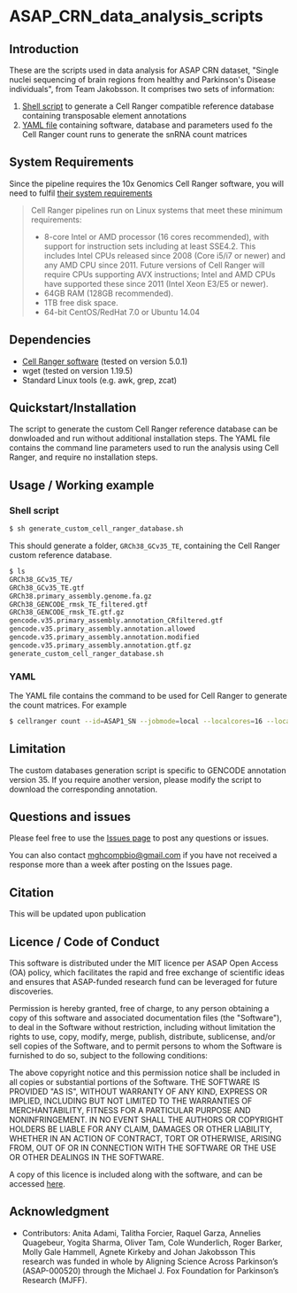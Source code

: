 # ASAP_CRN_data_analysis_scripts

## Introduction
These are the scripts used in data analysis for ASAP CRN dataset, "Single nuclei sequencing of brain regions from healthy and Parkinson's Disease individuals", from Team Jakobsson. It comprises two sets of information:
1) [Shell script](https://github.com/mhammell-laboratory/ASAP_CRN_data_analysis_scripts/blob/main/snRNA_analysis/generate_custom_cell_ranger_database.sh) to generate a Cell Ranger compatible reference database containing transposable element annotations
2) [YAML file](https://github.com/mhammell-laboratory/ASAP_CRN_data_analysis_scripts/tree/main/snRNA_analysis) containing software, database and parameters used fo the Cell Ranger count runs to generate the snRNA count matrices

## System Requirements
Since the pipeline requires the 10x Genomics Cell Ranger software, you will need to fulfil [their system requirements](https://www.10xgenomics.com/support/software/cell-ranger/downloads/cr-system-requirements)
>Cell Ranger pipelines run on Linux systems that meet these minimum requirements:
>   - 8-core Intel or AMD processor (16 cores recommended), with support for instruction sets including at least SSE4.2. This includes Intel CPUs released since 2008 (Core i5/i7 or newer) and any AMD CPU since 2011. Future versions of Cell Ranger will require CPUs supporting AVX instructions; Intel and AMD CPUs have supported these since 2011 (Intel Xeon E3/E5 or newer).
>   - 64GB RAM (128GB recommended).
>   - 1TB free disk space.
>   - 64-bit CentOS/RedHat 7.0 or Ubuntu 14.04

## Dependencies
- [Cell Ranger software](https://www.10xgenomics.com/support/software/cell-ranger/downloads) (tested on version 5.0.1)
- wget (tested on version 1.19.5)
- Standard Linux tools (e.g. awk, grep, zcat)

## Quickstart/Installation
The script to generate the custom Cell Ranger reference database can be donwloaded and run without additional installation steps.
The YAML file contains the command line parameters used to run the analysis using Cell Ranger, and require no installation steps.

## Usage / Working example
### Shell script
```bash
$ sh generate_custom_cell_ranger_database.sh
```
This should generate a folder, `GRCh38_GCv35_TE`, containing the Cell Ranger custom reference database.
``` bash
$ ls
GRCh38_GCv35_TE/
GRCh38_GCv35_TE.gtf
GRCh38.primary_assembly.genome.fa.gz
GRCh38_GENCODE_rmsk_TE_filtered.gtf
GRCh38_GENCODE_rmsk_TE.gtf.gz
gencode.v35.primary_assembly.annotation_CRfiltered.gtf
gencode.v35.primary_assembly.annotation.allowed
gencode.v35.primary_assembly.annotation.modified
gencode.v35.primary_assembly.annotation.gtf.gz
generate_custom_cell_ranger_database.sh
```
### YAML
The YAML file contains the command to be used for Cell Ranger to generate the count matrices. For example
```bash
$ cellranger count --id=ASAP1_SN --jobmode=local --localcores=16 --localmem=128 --transcriptome=GRCh38_GCv35_TE --fastqs=fastqs --sample=ASAP1_PD_NP16-162_SN --include-introns
```

## Limitation
The custom databases generation script is specific to GENCODE annotation version 35. If you require another version, please modify the script to download the corresponding annotation.

## Questions and issues
Please feel free to use the [Issues page](https://github.com/mhammell-laboratory/ASAP_CRN_data_analysis_scripts/issues) to post any questions or issues.

You can also contact mghcompbio@gmail.com if you have not received a response more than a week after posting on the Issues page.

## Citation
This will be updated upon publication

## Licence / Code of Conduct
This software is distributed under the MIT licence per ASAP Open Access (OA) policy, which facilitates the rapid and free exchange of scientific ideas and ensures that ASAP-funded research fund can be leveraged for future discoveries.

Permission is hereby granted, free of charge, to any person obtaining a copy of this software and associated documentation files (the "Software"), to deal in the Software without restriction, including without limitation the rights to use, copy, modify, merge, publish, distribute, sublicense, and/or sell copies of the Software, and to permit persons to whom the Software is furnished to do so, subject to the following conditions:

The above copyright notice and this permission notice shall be included in all copies or substantial portions of the Software.
THE SOFTWARE IS PROVIDED "AS IS", WITHOUT WARRANTY OF ANY KIND, EXPRESS OR IMPLIED, INCLUDING BUT NOT LIMITED TO THE WARRANTIES OF MERCHANTABILITY, FITNESS FOR A PARTICULAR PURPOSE AND NONINFRINGEMENT. IN NO EVENT SHALL THE AUTHORS OR COPYRIGHT HOLDERS BE LIABLE FOR ANY CLAIM, DAMAGES OR OTHER LIABILITY, WHETHER IN AN ACTION OF CONTRACT, TORT OR OTHERWISE, ARISING FROM, OUT OF OR IN CONNECTION WITH THE SOFTWARE OR THE USE OR OTHER DEALINGS IN THE SOFTWARE.

A copy of this licence is included along with the software, and can be accessed [here](https://github.com/mhammell-laboratory/ASAP_CRN_data_analysis_scripts/blob/main/LICENSE).

## Acknowledgment
- Contributors: Anita Adami, Talitha Forcier, Raquel Garza, Annelies Quagebeur, Yogita Sharma, Oliver Tam, Cole Wunderlich, Roger Barker, Molly Gale Hammell, Agnete Kirkeby and Johan Jakobsson
This research was funded in whole by Aligning Science Across Parkinson’s (ASAP-000520) through the Michael J. Fox Foundation for Parkinson’s Research (MJFF).

